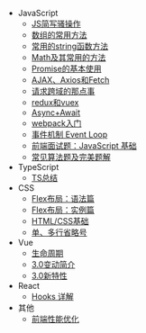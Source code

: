 - JavaScript
  - [JS简写骚操作](js/sugar.md)
  - [数组的常用方法](js/array.md)
  - [常用的string函数方法](js/string.md)
  - [Math及其常用的方法](js/math.md)
  - [Promise的基本使用](js/promise.md)
  - [AJAX、Axios和Fetch](js/ajax_axios_fetch.md)
  - [请求跨域的那点事](js/cross_domain.md)
  - [redux和vuex](js/redux_vuex.md)
  - [Async+Await](js/async_await.md)
  - [webpack入门](js/webpack.md)
  - [事件机制 Event Loop](js/eventLoop.md)
  - [前端面试题：JavaScript 基础](js/Interview.md)
  - [常见算法题及完美题解](js/algorithm.md)
- TypeScript
  - [TS总结](ts/introduction.md)
- CSS
  - [Flex布局：语法篇](css/flex-grammar.md)
  - [Flex布局：实例篇](css/flex-instance.md)
  - [HTML/CSS基础](css/basis.md)
  - [单、多行省略号](css/ellipsis.md)
- Vue
  - [生命周期](vue/cycle.md)
  - [3.0变动简介](vue/vue3_introduction.md)
  - [3.0新特性](vue/vue3_characteristic.md)
- React
  - [Hooks 详解](react/hooks.md)
- 其他
  - [前端性能优化](other/performance.md)